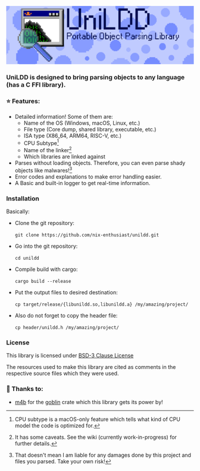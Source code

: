 ![banner](media/banner/UniLDD%20Banner.png)
 
### UniLDD is designed to bring parsing objects to any language (has a C FFI library).

### ⭐️ Features:
  - Detailed information! Some of them are:
    - Name of the OS (Windows, macOS, Linux, etc.)
    - File type (Core dump, shared library, executable, etc.)
    - ISA type (X86_64, ARM64, RISC-V, etc.)
    - CPU Subtype[^1]
    - Name of the linker[^2]
    - Which libraries are linked against
  - Parses without loading objects. Therefore, you can even parse shady objects like malwares![^3]
  - Error codes and explanations to make error handling easier.
  - A Basic and built-in logger to get real-time information.

### Installation
Basically: 
- Clone the git repository:

  `git clone https://github.com/nix-enthusiast/unildd.git`

- Go into the git repository:

  `cd unildd`

- Compile build with cargo:
  
  `cargo build --release`

- Put the output files to desired destination:
  
  `cp target/release/{libunildd.so,libunildd.a} /my/amazing/project/`

- Also do not forget to copy the header file:
  
  `cp header/unildd.h /my/amazing/project/`  

### License
This library is licensed under [BSD-3 Clause License](https://choosealicense.com/licenses/bsd-3-clause/) 

The resources used to make this library are cited as comments in the respective source files which they were used.

### 🎉 Thanks to:
  - [m4b](https://github.com/m4b) for the [goblin](https://github.com/m4b/goblin) crate which this library gets its power by!

[^1]:  CPU subtype is a macOS-only feature which tells what kind of CPU model the code is optimized for.

[^2]: It has some caveats. See the wiki (currently work-in-progress) for further details.

[^3]: That doesn't mean I am liable for any damages done by this project and files you parsed. Take your own risk!

